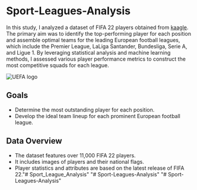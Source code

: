 # Sport-Leagues-Analysis


In this study, I analyzed a dataset of FIFA 22 players obtained from [kaagle](https://www.kaggle.com/datasets/juniorverli/fifa-22-all-normal-players-from-ultimate-team?). The primary aim was to identify the top-performing player for each position and assemble optimal teams for the leading European football leagues, which include the Premier League, LaLiga Santander, Bundesliga, Serie A, and Ligue 1. By leveraging statistical analysis and machine learning methods, I assessed various player performance metrics to construct the most competitive squads for each league.

![UEFA logo](https://user-images.githubusercontent.com/102453318/173183409-3673db46-2569-41c1-aaae-be7a923251f0.png)


## Goals
- Determine the most outstanding player for each position.
- Develop the ideal team lineup for each prominent European football league.
## Data Overview
- The dataset features over 11,000 FIFA 22 players.
- It includes images of players and their national flags.
- Player statistics and attributes are based on the latest release of FIFA 22."# Sport_League_Analysis" 
"# Sport-Leagues-Analysis" 
"# Sport-Leagues-Analysis" 
